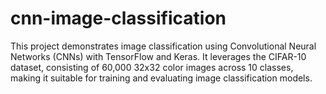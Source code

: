 # cnn-image-classification
This project demonstrates image classification using Convolutional Neural Networks (CNNs) with TensorFlow and Keras. It leverages the CIFAR-10 dataset, consisting of 60,000 32x32 color images across 10 classes, making it suitable for training and evaluating image classification models.
